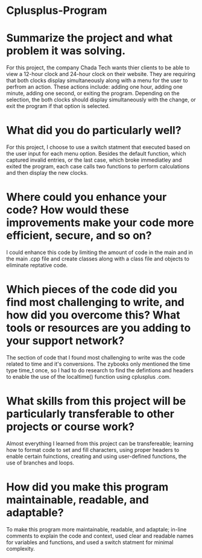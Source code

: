 # Cplusplus-Program

# Summarize the project and what problem it was solving.
For this project, the company Chada Tech wants thier clients to be able to view a 12-hour clock and 24-hour clock on their website.
They are requiring that both clocks display simultaneously along with a menu for the user to perfrom an action. These actions include: adding one hour, adding one minute, adding one second, or exiting the program. Depending on the selection, the both clocks should display simultaneously with the change, or exit the program if that option is selected. 

# What did you do particularly well?
For this project, I choose to use a switch statment that executed based on the user input for each menu option. Besides the default function, which captured invalid entries, or the last case, which broke immediatley and exited the program, each case calls two functions to perform calculations and then display the new clocks. 

# Where could you enhance your code? How would these improvements make your code more efficient, secure, and so on?
I could enhance this code by limiting the amount of code in the main and in the main .cpp file and create classes along with a class file and objects to eliminate reptative code. 

# Which pieces of the code did you find most challenging to write, and how did you overcome this? What tools or resources are you adding to your support network?
The section of code that I found most challenging to write was the code related to time and it's conversions. The zybooks only mentioned the time type time_t once, so I had to do research to find the defintions and headers to enable the use of the localtime() function using cplusplus .com. 

# What skills from this project will be particularly transferable to other projects or course work?
Almost everything I learned from this project can be transfereable; learning how to format code to set and fill characters, using proper headers to enable certain fuinctions, creating and using user-defined functions, the use of branches and loops.

# How did you make this program maintainable, readable, and adaptable?
To make this program more maintainable, readable, and adaptale; in-line comments to explain the code and context, used clear and readable names for variables and functions, and used a switch statment for minimal complexity. 
